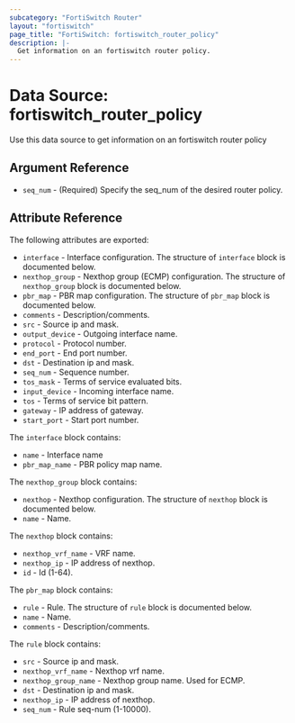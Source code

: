 ```yaml
---
subcategory: "FortiSwitch Router"
layout: "fortiswitch"
page_title: "FortiSwitch: fortiswitch_router_policy"
description: |-
  Get information on an fortiswitch router policy.
---
```


# Data Source: fortiswitch_router_policy
Use this data source to get information on an fortiswitch router policy

## Argument Reference

* `seq_num` - (Required) Specify the seq_num of the desired router policy.

## Attribute Reference

The following attributes are exported:

* `interface` - Interface configuration. The structure of `interface` block is documented below.
* `nexthop_group` - Nexthop group (ECMP) configuration. The structure of `nexthop_group` block is documented below.
* `pbr_map` - PBR map configuration. The structure of `pbr_map` block is documented below.
* `comments` - Description/comments.
* `src` - Source ip and mask.
* `output_device` - Outgoing interface name.
* `protocol` - Protocol number.
* `end_port` - End port number.
* `dst` - Destination ip and mask.
* `seq_num` - Sequence number.
* `tos_mask` - Terms of service evaluated bits.
* `input_device` - Incoming interface name.
* `tos` - Terms of service bit pattern.
* `gateway` - IP address of gateway.
* `start_port` - Start port number.

The `interface` block contains:

* `name` - Interface name
* `pbr_map_name` - PBR policy map name.

The `nexthop_group` block contains:

* `nexthop` - Nexthop configuration. The structure of `nexthop` block is documented below.
* `name` - Name.

The `nexthop` block contains:

* `nexthop_vrf_name` - VRF name.
* `nexthop_ip` - IP address of nexthop.
* `id` - Id (1-64).

The `pbr_map` block contains:

* `rule` - Rule. The structure of `rule` block is documented below.
* `name` - Name.
* `comments` - Description/comments.

The `rule` block contains:

* `src` - Source ip and mask.
* `nexthop_vrf_name` - Nexthop vrf name.
* `nexthop_group_name` - Nexthop group name. Used for ECMP.
* `dst` - Destination ip and mask.
* `nexthop_ip` - IP address of nexthop.
* `seq_num` - Rule seq-num (1-10000).

